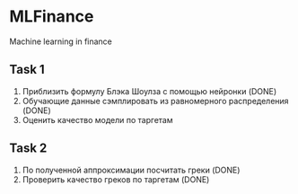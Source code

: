 # MLFinance
Machine learning in finance


## Task 1
1) Приблизить формулу Блэка Шоулза с помощью нейронки (DONE)
2) Обучающие данные сэмплировать из равномерного распределения (DONE)
3) Оценить качество модели по таргетам
## Task 2 
1) По полученной аппроксимации посчитать греки (DONE)
2) Проверить качество греков по таргетам (DONE)
